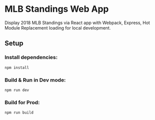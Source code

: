 # MLB Standings Web App

Display 2018 MLB Standings via React app with Webpack, Express, Hot Module Replacement loading for local development.

## Setup

### Install dependencies:

`npm install`

### Build & Run in Dev mode:

`npm run dev`

### Build for Prod:

`npm run build`
